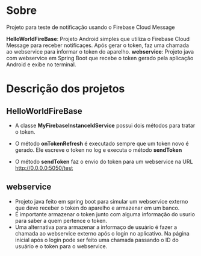 # Sobre

Projeto para teste de notificação usando o Firebase Cloud Message

__HelloWorldFireBase__: Projeto Android simples que utiliza o Firebase Cloud Message para receber notificaçes. Após gerar o token, faz uma chamada ao webservice para informar o token do aparelho.
__webservice__: Projeto java com webservice em Spring Boot que recebe o token gerado pela aplicação Android e exibe no terminal.

# Descrição dos projetos

## HelloWorldFireBase

* A classe __MyFirebaseInstanceIdService__ possui dois métodos para tratar o token.

* O método __onTokenRefresh__ é executado sempre que um token novo é gerado. Ele escreve o token no log e executa o método __sendToken__

* O método __sendToken__ faz o envio do token para um webservice na URL http://0.0.0.0:5050/test

## webservice

* Projeto java feito em spring boot para simular um webservice externo que deve receber o token do aparelho e armazenar em um banco.
* É importante armazenar o token junto com alguma informação do usurio para saber a quem pertence o token.
* Uma alternativa para armazenar a informaço de usuário é fazer a chamada ao webservice externo após o login no aplicativo. Na página inicial após o login pode ser feito uma chamada passando o ID do usuário e o token para o webservice.


